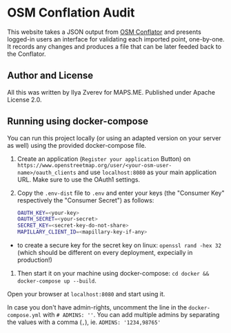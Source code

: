 # OSM Conflation Audit

This website takes a JSON output from [OSM Conflator](https://github.com/mapsme/osm_conflate)
and presents logged-in users an interface for validating each imported point, one-by-one.
It records any changes and produces a file that can be later feeded back to the Conflator.

## Author and License

All this was written by Ilya Zverev for MAPS.ME. Published under Apache License 2.0.

## Running using docker-compose

You can run this project locally (or using an adapted version
on your server as well) using the provided docker-compose file.

1. Create an application (`Register your application` Button) on `https://www.openstreetmap.org/user/<your-osm-user-name>/oauth_clients`
   and use `localhost:8080` as your main application URL. Make sure to use the OAuth1 settings.

1. Copy the `.env-dist` file to `.env` and enter your keys (the "Consumer Key" respectively the "Consumer Secret") as follows:

   ```bash
   OAUTH_KEY=<your-key>
   OAUTH_SECRET=<your-secret>
   SECRET_KEY=<secret-key-do-not-share>
   MAPILLARY_CLIENT_ID=<mapillary-key-if-any>
   ```

- to create a secure key for the secret key on linux: `openssl rand -hex 32` (which should be different on every deployment, expecially in production!)

1. Then start it on your machine using docker-compose: `cd docker && docker-compose up --build`.

Open your browser at `localhost:8080` and start using it.

In case you don't have admin-rights, uncomment the line in the `docker-compose.yml` with `# ADMINS: ''`.
You can add multiple admins by separating the values with a comma (`,`), ie. `ADMINS: '1234,98765'`
